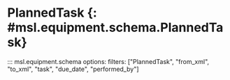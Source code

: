 # PlannedTask {: #msl.equipment.schema.PlannedTask}
::: msl.equipment.schema
    options:
        filters: ["PlannedTask", "from_xml", "to_xml", "task", "due_date", "performed_by"]
